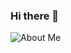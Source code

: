 ### Hi there 👋

![About Me](https://github.com/Navaneeth-Nagesh/Navaneeth-Nagesh/blob/master/about_me-min.gif)

<!--
**Navaneeth-Nagesh/Navaneeth-Nagesh** is a ✨ _special_ ✨ repository because its `README.md` (this file) appears on your GitHub profile.

Here are some ideas to get you started:

- 🔭 I’m currently working on ...
- 🌱 I’m currently learning ...
- 👯 I’m looking to collaborate on ...
- 🤔 I’m looking for help with ...
- 💬 Ask me about ...
- 📫 How to reach me: ...
- 😄 Pronouns: ...
- ⚡ Fun fact: ...
-->
